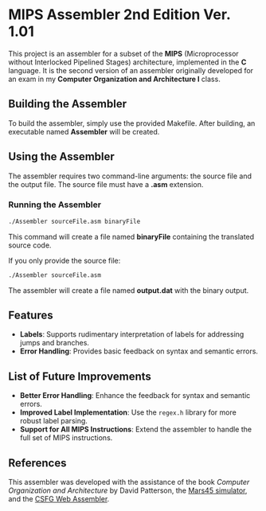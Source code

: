 # MIPS Assembler 2nd Edition Ver. 1.01

This project is an assembler for a subset of the **MIPS** (Microprocessor without Interlocked Pipelined Stages) architecture, implemented in the **C** language. It is the second version of an assembler originally developed for an exam in my **Computer Organization and Architecture I** class.

## Building the Assembler

To build the assembler, simply use the provided Makefile. After building, an executable named **Assembler** will be created.

## Using the Assembler

The assembler requires two command-line arguments: the source file and the output file. The source file must have a **.asm** extension.

### Running the Assembler

```sh
./Assembler sourceFile.asm binaryFile
```

This command will create a file named **binaryFile** containing the translated source code.

If you only provide the source file:

```sh
./Assembler sourceFile.asm
```

The assembler will create a file named **output.dat** with the binary output.

## Features

- **Labels**: Supports rudimentary interpretation of labels for addressing jumps and branches.
- **Error Handling**: Provides basic feedback on syntax and semantic errors.

## List of Future Improvements

- **Better Error Handling**: Enhance the feedback for syntax and semantic errors.
- **Improved Label Implementation**: Use the `regex.h` library for more robust label parsing.
- **Support for All MIPS Instructions**: Extend the assembler to handle the full set of MIPS instructions.

## References

This assembler was developed with the assistance of the book *Computer Organization and Architecture* by David Patterson, the [Mars45 simulator](https://courses.missouristate.edu/kenvollmar/mars/download.htm), and the [CSFG Web Assembler](https://www.csfieldguide.org.nz/en/interactives/mips-assembler/).
